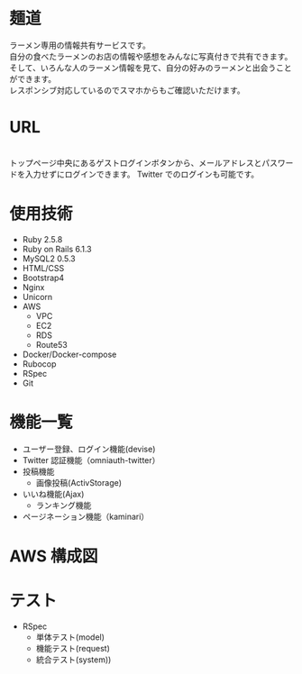 # 麺道

ラーメン専用の情報共有サービスです。<br >
自分の食べたラーメンのお店の情報や感想をみんなに写真付きで共有できます。<br >
そして、いろんな人のラーメン情報を見て、自分の好みのラーメンと出会うことができます。<br >
レスポンシブ対応しているのでスマホからもご確認いただけます。<br >

<!-- <img width="1400" alt="スクリーンショット 2020-05-07 0 06 18" src="https://user-images.githubusercontent.com/60876388/81193748-c51d9b00-8ff6-11ea-9981-46789f016300.png">
<img width="350" height="700" src= "https://user-images.githubusercontent.com/60876388/81476543-643bd000-924d-11ea-9d26-cac305ca9f91.jpeg"> -->

# URL

<!-- http://the-view.work/ <br > -->
<br>
トップページ中央にあるゲストログインボタンから、メールアドレスとパスワードを入力せずにログインできます。
Twitter でのログインも可能です。

# 使用技術

- Ruby 2.5.8
- Ruby on Rails 6.1.3
- MySQL2 0.5.3
- HTML/CSS
- Bootstrap4
- Nginx
- Unicorn
- AWS
  - VPC
  - EC2
  - RDS
  - Route53
- Docker/Docker-compose
- Rubocop
- RSpec
- Git

# 機能一覧

- ユーザー登録、ログイン機能(devise)
- Twitter 認証機能（omniauth-twitter）
- 投稿機能
  - 画像投稿(ActivStorage)
- いいね機能(Ajax)
  - ランキング機能
- ページネーション機能（kaminari）

# AWS 構成図

<!-- <img width="995" alt="スクリーンショット 2020-05-07 11 14 01" src="https://user-images.githubusercontent.com/60876388/81247155-3ccde300-9054-11ea-91eb-d06eb38a63b3.png"> -->

# テスト

- RSpec
  - 単体テスト(model)
  - 機能テスト(request)
  - 統合テスト(system))
